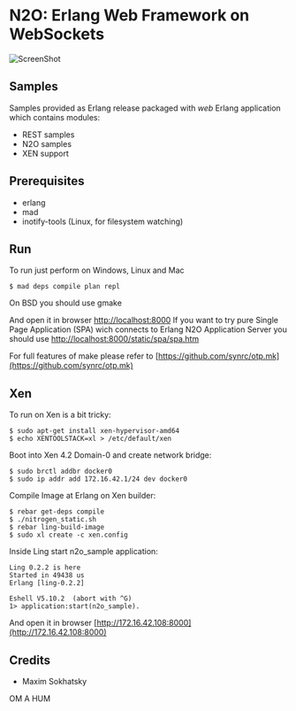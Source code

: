 N2O: Erlang Web Framework on WebSockets
=======================================

![ScreenShot](http://synrc.com/images/n2o_sample_screen.png)

Samples
-------

Samples provided as Erlang release packaged
with *web* Erlang application which contains modules:

* REST samples
* N2O samples
* XEN support

Prerequisites
-------------

* erlang
* mad
* inotify-tools (Linux, for filesystem watching)

Run
---

To run just perform on Windows, Linux and Mac

    $ mad deps compile plan repl

On BSD you should use gmake

And open it in browser [http://localhost:8000](http://localhost:8000)
If you want to try pure Single Page Application (SPA) wich
connects to Erlang N2O Application Server you should use
[http://localhost:8000/static/spa/spa.htm](http://localhost:8000/static/spa/spa.htm)

For full features of make please refer to [https://github.com/synrc/otp.mk](https://github.com/synrc/otp.mk)

Xen
---

To run on Xen is a bit tricky:

    $ sudo apt-get install xen-hypervisor-amd64
    $ echo XENTOOLSTACK=xl > /etc/default/xen

Boot into Xen 4.2 Domain-0 and create network bridge:

    $ sudo brctl addbr docker0
    $ sudo ip addr add 172.16.42.1/24 dev docker0

Compile Image at Erlang on Xen builder:

    $ rebar get-deps compile
    $ ./nitrogen_static.sh
    $ rebar ling-build-image
    $ sudo xl create -c xen.config

Inside Ling start n2o_sample application:

    Ling 0.2.2 is here
    Started in 49438 us
    Erlang [ling-0.2.2]

    Eshell V5.10.2  (abort with ^G)
    1> application:start(n2o_sample).

And open it in browser [http://172.16.42.108:8000](http://172.16.42.108:8000)

Credits
-------

* Maxim Sokhatsky

OM A HUM
